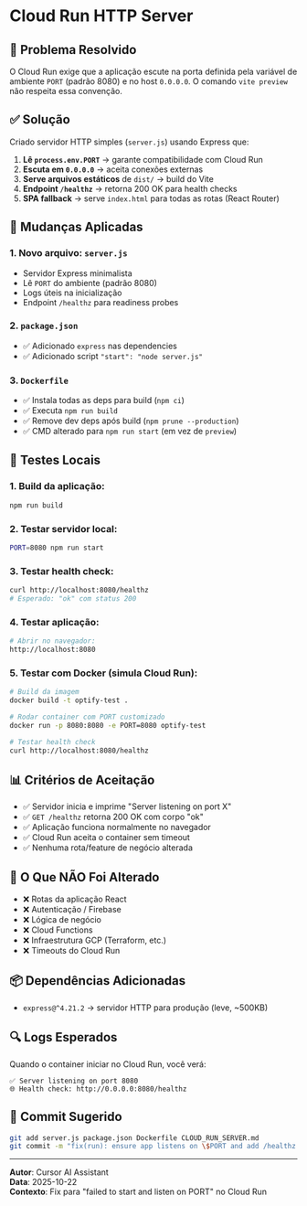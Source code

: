 # Cloud Run HTTP Server

## 📝 Problema Resolvido

O Cloud Run exige que a aplicação escute na porta definida pela variável de ambiente `PORT` (padrão 8080) e no host `0.0.0.0`. O comando `vite preview` não respeita essa convenção.

## ✅ Solução

Criado servidor HTTP simples (`server.js`) usando Express que:

1. **Lê `process.env.PORT`** → garante compatibilidade com Cloud Run
2. **Escuta em `0.0.0.0`** → aceita conexões externas
3. **Serve arquivos estáticos** de `dist/` → build do Vite
4. **Endpoint `/healthz`** → retorna 200 OK para health checks
5. **SPA fallback** → serve `index.html` para todas as rotas (React Router)

## 🔧 Mudanças Aplicadas

### 1. Novo arquivo: `server.js`
- Servidor Express minimalista
- Lê `PORT` do ambiente (padrão 8080)
- Logs úteis na inicialização
- Endpoint `/healthz` para readiness probes

### 2. `package.json`
- ✅ Adicionado `express` nas dependencies
- ✅ Adicionado script `"start": "node server.js"`

### 3. `Dockerfile`
- ✅ Instala todas as deps para build (`npm ci`)
- ✅ Executa `npm run build`
- ✅ Remove dev deps após build (`npm prune --production`)
- ✅ CMD alterado para `npm run start` (em vez de `preview`)

## 🧪 Testes Locais

### 1. Build da aplicação:
```bash
npm run build
```

### 2. Testar servidor local:
```bash
PORT=8080 npm run start
```

### 3. Testar health check:
```bash
curl http://localhost:8080/healthz
# Esperado: "ok" com status 200
```

### 4. Testar aplicação:
```bash
# Abrir no navegador:
http://localhost:8080
```

### 5. Testar com Docker (simula Cloud Run):
```bash
# Build da imagem
docker build -t optify-test .

# Rodar container com PORT customizado
docker run -p 8080:8080 -e PORT=8080 optify-test

# Testar health check
curl http://localhost:8080/healthz
```

## 📊 Critérios de Aceitação

- ✅ Servidor inicia e imprime "Server listening on port X"
- ✅ `GET /healthz` retorna 200 OK com corpo "ok"
- ✅ Aplicação funciona normalmente no navegador
- ✅ Cloud Run aceita o container sem timeout
- ✅ Nenhuma rota/feature de negócio alterada

## 🚫 O Que NÃO Foi Alterado

- ❌ Rotas da aplicação React
- ❌ Autenticação / Firebase
- ❌ Lógica de negócio
- ❌ Cloud Functions
- ❌ Infraestrutura GCP (Terraform, etc.)
- ❌ Timeouts do Cloud Run

## 📦 Dependências Adicionadas

- `express@^4.21.2` → servidor HTTP para produção (leve, ~500KB)

## 🔍 Logs Esperados

Quando o container iniciar no Cloud Run, você verá:

```
✅ Server listening on port 8080
🌐 Health check: http://0.0.0.0:8080/healthz
```

## 🎯 Commit Sugerido

```bash
git add server.js package.json Dockerfile CLOUD_RUN_SERVER.md
git commit -m "fix(run): ensure app listens on \$PORT and add /healthz for Cloud Run readiness"
```

---

**Autor**: Cursor AI Assistant  
**Data**: 2025-10-22  
**Contexto**: Fix para "failed to start and listen on PORT" no Cloud Run

